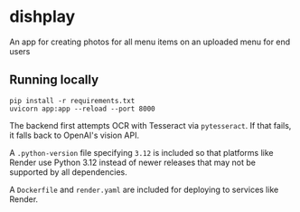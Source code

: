 # dishplay
An app for creating photos for all menu items on an uploaded menu for end users

## Running locally

```
pip install -r requirements.txt
uvicorn app:app --reload --port 8000
```

The backend first attempts OCR with Tesseract via `pytesseract`. If that fails,
it falls back to OpenAI's vision API.

A `.python-version` file specifying `3.12` is included so that platforms like
Render use Python 3.12 instead of newer releases that may not be supported by
all dependencies.

A `Dockerfile` and `render.yaml` are included for deploying to services like
Render.
